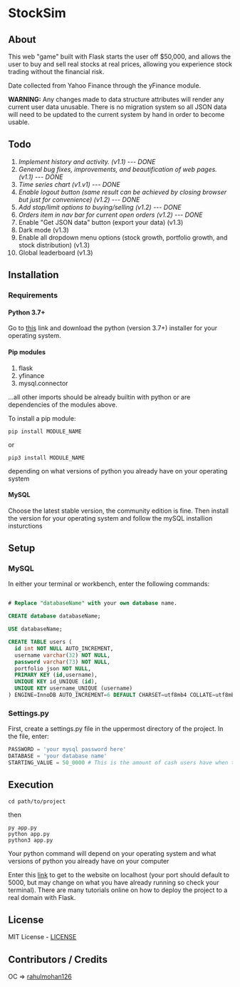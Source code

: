# StockSim

## About

This web "game" built with Flask starts the user off $50,000, and allows the user to buy and sell real stocks at real prices, allowing you experience stock trading without the financial risk.

Date collected from Yahoo Finance through the yFinance module.

**WARNING:** Any changes made to data structure attributes will render any current user data unusable. There is no migration system so all JSON data will need to be updated to the current system by hand in order to become usable.

## Todo

1. *Implement history and activity. (v1.1) --- DONE*
2. *General bug fixes, improvements, and beautification of web pages. (v1.1) --- DONE*
3. *Time series chart (v1.v1) --- DONE*
4. *Enable logout button (same result can be achieved by closing browser but just for convenience) (v1.2) --- DONE*
5. *Add stop/limit options to buying/selling (v1.2) --- DONE*
6. *Orders item in nav bar for current open orders (v1.2) --- DONE*
7. Enable "Get JSON data" button (export your data) (v1.3)
8. Dark mode (v1.3)
9. Enable all dropdown menu options (stock growth, portfolio growth, and stock distribution) (v1.3)
10. Global leaderboard (v1.3)

## Installation

### Requirements

#### Python 3.7+

Go to [this](https://www.python.org/downloads/) link and download the python (version 3.7+) installer for your operating system.

#### Pip modules
1. flask
2. yfinance
3. mysql.connector

...all other imports should be already builtin with python or are dependencies of the modules above.

To install a pip module:
```
pip install MODULE_NAME
```
or
```
pip3 install MODULE_NAME
```
depending on what versions of python you already have on your operating system

#### MySQL

Choose the latest stable version, the community edition is fine.
Then install the version for your operating system and follow the mySQL installion insturctions

## Setup

### MySQL

In either your terminal or workbench, enter the following commands:

```sql

# Replace "databaseName" with your own database name.

CREATE database databaseName;

USE databaseName;

CREATE TABLE users (
  id int NOT NULL AUTO_INCREMENT,
  username varchar(32) NOT NULL,
  password varchar(73) NOT NULL,
  portfolio json NOT NULL,
  PRIMARY KEY (id,username),
  UNIQUE KEY id_UNIQUE (id),
  UNIQUE KEY username_UNIQUE (username)
) ENGINE=InnoDB AUTO_INCREMENT=6 DEFAULT CHARSET=utf8mb4 COLLATE=utf8mb4_0900_ai_ci
```

### Settings.py

First, create a settings.py file in the uppermost directory of the project. In the file, enter:

```py
PASSWORD = 'your mysql password here'
DATABASE = 'your database name'
STARTING_VALUE = 50_0000 # This is the amount of cash users have when they start the game
```

## Execution

```
cd path/to/project
```

then

```
py app.py
python app.py
python3 app.py
```
Your python command will depend on your operating system and what versions of python you already have on your computer

Enter this [link](https://localhost:5000) to get to the website on localhost (your port should default to 5000, but may change on what you have already running so check your terminal). There are many tutorials online on how to deploy the project to a real domain with Flask.

## License

MIT License - [LICENSE](LICENSE)

## Contributors / Credits

OC => [rahulmohan126](https://github.com/rahulmohan126)
